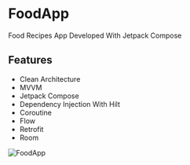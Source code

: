 # FoodApp

Food Recipes App Developed With Jetpack Compose

## Features

* Clean Architecture
* MVVM
* Jetpack Compose
* Dependency Injection With Hilt
* Coroutine
* Flow
* Retrofit
* Room

![FoodApp](https://user-images.githubusercontent.com/72824898/154244730-3086b30d-78a0-42b3-904c-9a693ba5fce1.png)
